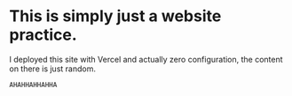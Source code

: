 # This is simply just a website practice.

I deployed this site with Vercel and actually zero configuration, the content on there is just random.

```shell
AHAHHAHHAHHA
```
